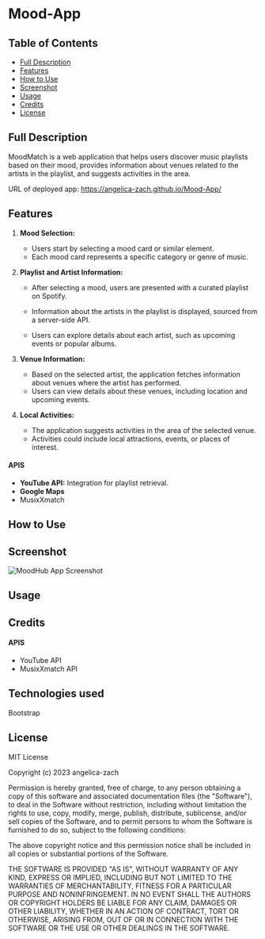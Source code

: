 # Mood-App

## Table of Contents

- [Full Description](#full-description)
- [Features](#features)
- [How to Use](#how-to-use)
- [Screenshot](#screenshot)
- [Usage](#usage)
- [Credits](#credits)
- [License](#license)

## Full Description

MoodMatch is a web application that helps users discover music playlists based on their mood, provides information about venues related to the artists in the playlist, and suggests activities in the area.

URL of deployed app:  https://angelica-zach.github.io/Mood-App/

## Features


1. **Mood Selection:**
   - Users start by selecting a mood card or similar element.
   - Each mood card represents a specific category or genre of music.

2. **Playlist and Artist Information:**

   - After selecting a mood, users are presented with a curated playlist on Spotify.

   - Information about the artists in the playlist is displayed, sourced from a server-side API.
   - Users can explore details about each artist, such as upcoming events or popular albums.

3. **Venue Information:**
   - Based on the selected artist, the application fetches information about venues where the artist has performed.
   - Users can view details about these venues, including location and upcoming events.

4. **Local Activities:**
   - The application suggests activities in the area of the selected venue.
   - Activities could include local attractions, events, or places of interest.


#### APIS

- **YouTube API:** Integration for playlist retrieval.
- **Google Maps** 
- MusixXmatch


## How to Use



## Screenshot

![MoodHub App Screenshot](./assets/moodhub-screenshot.png)

## Usage


## Credits

   #### APIS
   - YouTube API
   - MusixXmatch API
## Technologies used
Bootstrap

## License
MIT License

Copyright (c) 2023 angelica-zach

Permission is hereby granted, free of charge, to any person obtaining a copy
of this software and associated documentation files (the "Software"), to deal
in the Software without restriction, including without limitation the rights
to use, copy, modify, merge, publish, distribute, sublicense, and/or sell
copies of the Software, and to permit persons to whom the Software is
furnished to do so, subject to the following conditions:

The above copyright notice and this permission notice shall be included in all
copies or substantial portions of the Software.

THE SOFTWARE IS PROVIDED "AS IS", WITHOUT WARRANTY OF ANY KIND, EXPRESS OR
IMPLIED, INCLUDING BUT NOT LIMITED TO THE WARRANTIES OF MERCHANTABILITY,
FITNESS FOR A PARTICULAR PURPOSE AND NONINFRINGEMENT. IN NO EVENT SHALL THE
AUTHORS OR COPYRIGHT HOLDERS BE LIABLE FOR ANY CLAIM, DAMAGES OR OTHER
LIABILITY, WHETHER IN AN ACTION OF CONTRACT, TORT OR OTHERWISE, ARISING FROM,
OUT OF OR IN CONNECTION WITH THE SOFTWARE OR THE USE OR OTHER DEALINGS IN THE
SOFTWARE.

